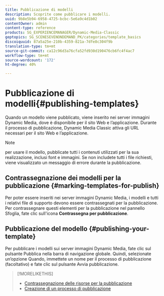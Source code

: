 ```yaml
---
title: Pubblicazione di modelli
description: Scoprite come pubblicare i modelli.
uuid: 9b8e5b94-6958-4725-bcbc-5e6a9c4d1b02
contentOwner: admin
content-type: reference
products: SG_EXPERIENCEMANAGER/Dynamic-Media-Classic
geptopics: SG_SCENESEVENONDEMAND_PK/categories/template_basics
discoiquuid: 87a5a25e-210b-4359-821a-7dfe8c304f9b
translation-type: tm+mt
source-git-commit: ca12c96d3a76cfa52fd930d190476cb6fc4f4ac7
workflow-type: tm+mt
source-wordcount: '172'
ht-degree: 40%

---
```



# Pubblicazione di modelli{#publishing-templates}

Quando un modello viene pubblicato, viene inserito nei server immagini Dynamic Media, dove è disponibile per il sito Web e l’applicazione. Durante il processo di pubblicazione, Dynamic Media Classic attiva gli URL necessari per il sito Web e l’applicazione.

>[!NOTE]
>
>per usare il modello, pubblicate tutti i contenuti utilizzati per la sua realizzazione, inclusi font e immagini. Se non includete tutti i file richiesti, viene visualizzato un messaggio di errore durante la pubblicazione.

## Contrassegnazione dei modelli per la pubblicazione  {#marking-templates-for-publish}

Per poter essere inseriti nei server immagini Dynamic Media, i modelli e tutti i relativi file di supporto devono essere contrassegnati per la pubblicazione. Per contrassegnare questi elementi per la pubblicazione nel pannello Sfoglia, fate clic sull&#39;icona **Contrassegna per pubblicazione**.

## Pubblicazione del modello {#publishing-your-template}

Per pubblicare i modelli sui server immagini Dynamic Media, fate clic sul pulsante Pubblica nella barra di navigazione globale. Quindi, selezionate un’opzione Quando, immettete un nome per il processo di pubblicazione (facoltativo) e fate clic sul pulsante Avvia pubblicazione.

>[!MORELIKETHIS]
>
>* [Contrassegnazione delle risorse per la pubblicazione](publishing-files.md#publish_after_uploading)
>* [Creazione di un processo di pubblicazione](publishing-files.md#creating_a_publish_job)

